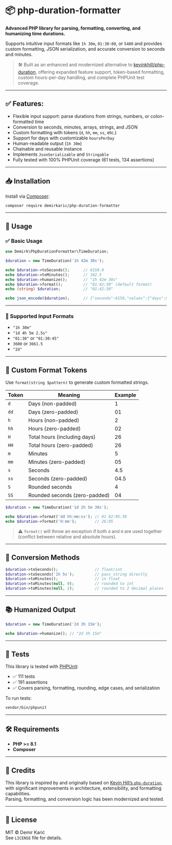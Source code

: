# 📦 php-duration-formatter

**Advanced PHP library for parsing, formatting, converting, and humanizing time durations.**

Supports intuitive input formats like `1h 30m`, `01:30:00`, or `5400` and provides custom formatting, JSON serialization, and accurate conversion to seconds and minutes.

> 🛠️ Built as an enhanced and modernized alternative to [kevinkhill/php-duration](https://github.com/kevinkhill/php-duration), offering expanded feature support, token-based formatting, custom hours-per-day handling, and complete PHPUnit test coverage.

---

## ✅ Features:

- Flexible input support: parse durations from strings, numbers, or colon-formatted time
- Conversion to seconds, minutes, arrays, strings, and JSON
- Custom formatting with tokens (`d`, `hh`, `mm`, `ss`, etc.)
- Support for days with customizable `hoursPerDay`
- Human-readable output (`1h 30m`)
- Chainable and reusable instance
- Implements `JsonSerializable` and `Stringable`
- Fully tested with 100% PHPUnit coverage (61 tests, 134 assertions)

---

## 📥 Installation

Install via [Composer](https://getcomposer.org):

```bash
composer require demirkaric/php-duration-formatter
```

---

## 🚀 Usage

### ✅ Basic Usage

```php
use Demirk\PhpDurationFormatter\TimeDuration;

$duration = new TimeDuration('1h 42m 30s');

echo $duration->toSeconds();      // 6150.0
echo $duration->toMinutes();      // 102.5
echo $duration->humanize();       // "1h 42m 30s"
echo $duration->format();         // "01:42:30" (default format)
echo (string) $duration;          // "01:42:30"

echo json_encode($duration);      // {"seconds":6150,"values":{"days":0,"hours":1,"minutes":42,"seconds":30},"formatted":"01:42:30","humanized":"1h 42m 30s"}
```

---

### 🧩 Supported Input Formats

- `"1h 30m"`  
- `"1d 4h 5m 2.5s"`  
- `"01:30"` or `"01:30:45"`  
- `3600` or `3661.5`  
- `"2d"`  

---

## 🧠 Custom Format Tokens

Use `format(string $pattern)` to generate custom formatted strings.

| Token | Meaning                         | Example  |
|-------|----------------------------------|----------|
| `d`   | Days (non-padded)                | 1        |
| `dd`  | Days (zero-padded)               | 01       |
| `h`   | Hours (non-padded)               | 2        |
| `hh`  | Hours (zero-padded)              | 02       |
| `H`   | Total hours (including days)     | 26       |
| `HH`  | Total hours (zero-padded)        | 26       |
| `m`   | Minutes                          | 5        |
| `mm`  | Minutes (zero-padded)            | 05       |
| `s`   | Seconds                          | 4.5      |
| `ss`  | Seconds (zero-padded)            | 04.5     |
| `S`   | Rounded seconds                  | 4        |
| `SS`  | Rounded seconds (zero-padded)    | 04       |

```php
$duration = new TimeDuration('1d 2h 5m 30s');

echo $duration->format('dd hh:mm:ss'); // 01 02:05:30
echo $duration->format('H:mm');        // 26:05
```

> ⚠️ `format()` will throw an exception if both `d` and `H` are used together (conflict between relative and absolute hours).

---

## 🔄 Conversion Methods

```php
$duration->toSeconds();                // float/int
$duration->toSeconds('1h 5s');         // pass string directly
$duration->toMinutes();                // in float
$duration->toMinutes(null, 0);         // rounded to int
$duration->toMinutes(null, 2);         // rounded to 2 decimal places
```

---

## 📚 Humanized Output

```php
$duration = new TimeDuration('2d 3h 15m');

echo $duration->humanize(); // "2d 3h 15m"
```

---

## 🧪 Tests

This library is tested with [PHPUnit](https://phpunit.de):

- ✅ 111 tests
- ✅ 191 assertions
- ✅ Covers parsing, formatting, rounding, edge cases, and serialization

To run tests:

```bash
vendor/bin/phpunit
```

---

## 🛠 Requirements

- **PHP >= 8.1**
- **Composer**

---

## 👏 Credits

This library is inspired by and originally based on [Kevin Hill’s `php-duration`](https://github.com/kevinkhill/php-duration), with significant improvements in architecture, extensibility, and formatting capabilities.  
Parsing, formatting, and conversion logic has been modernized and tested.

---

## 📄 License

MIT © Demir Karić  
See `LICENSE` file for details.
